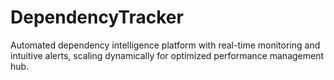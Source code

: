 # DependencyTracker
Automated dependency intelligence platform with real-time monitoring and intuitive alerts, scaling dynamically for optimized performance management hub.
